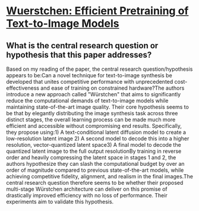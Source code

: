 # [Wuerstchen: Efficient Pretraining of Text-to-Image Models](https://arxiv.org/abs/2306.00637)

## What is the central research question or hypothesis that this paper addresses?

Based on my reading of the paper, the central research question/hypothesis appears to be:Can a novel technique for text-to-image synthesis be developed that unites competitive performance with unprecedented cost-effectiveness and ease of training on constrained hardware?The authors introduce a new approach called "Würstchen" that aims to significantly reduce the computational demands of text-to-image models while maintaining state-of-the-art image quality. Their core hypothesis seems to be that by elegantly distributing the image synthesis task across three distinct stages, the overall learning process can be made much more efficient and accessible without compromising end results. Specifically, they propose using:1) A text-conditional latent diffusion model to create a low-resolution latent image 2) A second model to decode this into a higher resolution, vector-quantized latent space3) A final model to decode the quantized latent image to the full output resolutionBy training in reverse order and heavily compressing the latent space in stages 1 and 2, the authors hypothesize they can slash the computational budget by over an order of magnitude compared to previous state-of-the-art models, while achieving competitive fidelity, alignment, and realism in the final images.The central research question therefore seems to be whether their proposed multi-stage Würstchen architecture can deliver on this promise of drastically improved efficiency with no loss of performance. Their experiments aim to validate this hypothesis.
